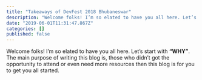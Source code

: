```yaml
---
title: "Takeaways of DevFest 2018 Bhubaneswar"
description: "Welcome folks! I’m so elated to have you all here. Let’s start with “WHY”. The main purpose of writing this blog is, those who didn’t got…"
date: "2019-06-01T11:31:47.867Z"
categories: []
published: false
---
```


Welcome folks! I’m so elated to have you all here. Let’s start with **“WHY”**. The main purpose of writing this blog is, those who didn’t got the opportunity to attend or even need more resources then this blog is for you to get you all started.